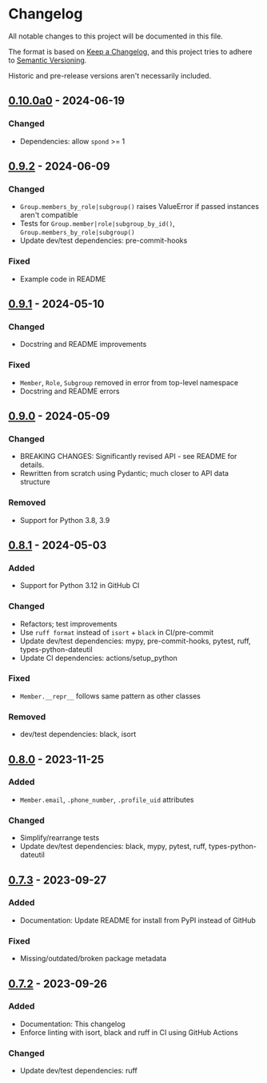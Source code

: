 # Changelog

All notable changes to this project will be documented in this file.

The format is based on [Keep a Changelog](https://keepachangelog.com/en/1.1.0/),
and this project tries to adhere to [Semantic Versioning](https://semver.org/spec/v2.0.0.html).

Historic and pre-release versions aren't necessarily included.

## [0.10.0a0] - 2024-06-19

### Changed

- Dependencies: allow `spond` >= 1


## [0.9.2] - 2024-06-09

### Changed

- `Group.members_by_role|subgroup()` raises ValueError if passed instances aren't compatible
- Tests for `Group.member|role|subgroup_by_id()`, `Group.members_by_role|subgroup()`
- Update dev/test dependencies: pre-commit-hooks

### Fixed

- Example code in README


## [0.9.1] - 2024-05-10

### Changed

- Docstring and README improvements

### Fixed

- `Member`, `Role`, `Subgroup` removed in error from top-level namespace
- Docstring and README errors


## [0.9.0] - 2024-05-09

### Changed

- BREAKING CHANGES: Significantly revised API - see README for details.
- Rewritten from scratch using Pydantic; much closer to API data structure

### Removed

- Support for Python 3.8, 3.9


## [0.8.1] - 2024-05-03

### Added

- Support for Python 3.12 in GitHub CI

### Changed

- Refactors; test improvements
- Use `ruff format` instead of `isort` + `black` in CI/pre-commit
- Update dev/test dependencies: mypy, pre-commit-hooks, pytest, ruff, types-python-dateutil
- Update CI dependencies: actions/setup_python

### Fixed

- `Member.__repr__` follows same pattern as other classes

### Removed

- dev/test dependencies: black, isort


## [0.8.0] - 2023-11-25

### Added

- `Member.email`, `.phone_number`, `.profile_uid` attributes

### Changed

- Simplify/rearrange tests
- Update dev/test dependencies: black, mypy, pytest, ruff, types-python-dateutil


## [0.7.3] - 2023-09-27

### Added

- Documentation: Update README for install from PyPI instead of GitHub

### Fixed

- Missing/outdated/broken package metadata


## [0.7.2] - 2023-09-26

### Added

- Documentation: This changelog
- Enforce linting with isort, black and ruff in CI using GitHub Actions

### Changed

- Update dev/test dependencies: ruff


[0.10.0a0]: https://github.com/elliot-100/Spond-classes/compare/v0.9.2...v0.0.10a0
[0.9.2]: https://github.com/elliot-100/Spond-classes/compare/v0.9.1...v0.9.2
[0.9.1]: https://github.com/elliot-100/Spond-classes/compare/v0.9.0...v0.9.1
[0.9.0]: https://github.com/elliot-100/Spond-classes/compare/v0.8.1...v0.9.0
[0.8.1]: https://github.com/elliot-100/Spond-classes/compare/v0.8.0...v0.8.1
[0.8.0]: https://github.com/elliot-100/Spond-classes/compare/v0.7.3...v0.8.0
[0.7.3]: https://github.com/elliot-100/Spond-classes/compare/v0.7.2...v0.7.3
[0.7.2]: https://github.com/elliot-100/Spond-classes/compare/v0.7.1...v0.7.2
